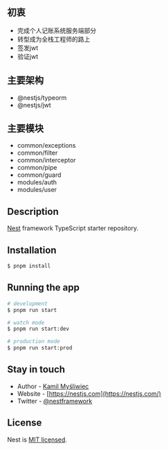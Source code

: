 ## 初衷

- 完成个人记账系统服务端部分
- 转型成为全栈工程师的路上
- 签发jwt
- 验证jwt

## 主要架构

- @nestjs/typeorm
- @nestjs/jwt

## 主要模块

- common/exceptions
- common/filter
- common/interceptor
- common/pipe
- common/guard
- modules/auth
- modules/user

## Description

[Nest](https://github.com/nestjs/nest) framework TypeScript starter repository.

## Installation

```bash
$ pnpm install
```

## Running the app

```bash
# development
$ pnpm run start

# watch mode
$ pnpm run start:dev

# production mode
$ pnpm run start:prod
```

## Stay in touch

- Author - [Kamil Myśliwiec](https://kamilmysliwiec.com)
- Website - [https://nestjs.com](https://nestjs.com/)
- Twitter - [@nestframework](https://twitter.com/nestframework)

## License

Nest is [MIT licensed](LICENSE).
